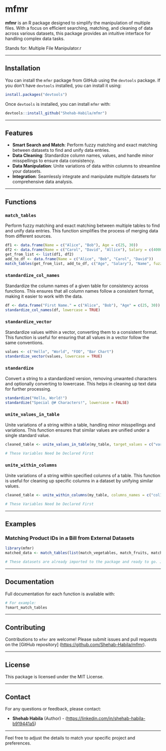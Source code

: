 # mfmr

**mfmr** is an R package designed to simplify the manipulation of multiple files. With a focus on efficient searching, matching, and cleaning of data across various datasets, this package provides an intuitive interface for handling complex data tasks.

Stands for: Multiple File Manipulator.r

------------------------

## Installation

You can install the `mfmr` package from GitHub using the `devtools` package. If you don't have `devtools` installed, you can install it using:

```r
install.packages("devtools")
```

Once `devtools` is installed, you can install `mfmr` with:

```r
devtools::install_github("Shehab-Habila/mfmr")
```

------------------------

## Features

- **Smart Search and Match**: Perform fuzzy matching and exact matching between datasets to find and unify data entries.
- **Data Cleaning**: Standardize column names, values, and handle minor misspellings to ensure data consistency.
- **Data Manipulation**: Unite variations of data within columns to streamline your datasets.
- **Integration**: Seamlessly integrate and manipulate multiple datasets for comprehensive data analysis.

------------------------

## Functions

### `match_tables`

Perform fuzzy matching and exact matching between multiple tables to find and unify data entries. This function simplifies the process of merging data from different sources.

```r
df1 <- data.frame(Name = c("Alice", "Bob"), Age = c(25, 30))
df2 <- data.frame(Name = c("Carol", "David", "Allice"), Salary = c(40000, 50000, 60000))
get_from_list <- list(df1, df2)
add_to_df <- data.frame(Name = c("Alice", "Bob", "Carol", "David"))
match_tables(get_from_list, add_to_df, c("Age", "Salary"), "Name", fuzzy = TRUE)
```

### `standardize_col_names`

Standardize the column names of a given table for consistency across functions. This ensures that all column names follow a consistent format, making it easier to work with the data.

```r
df <- data.frame("First Name." = c("Alice", "Bob"), "Age" = c(25, 30))
standardize_col_names(df, lowercase = TRUE)
```

### `standardize_vector`

Standardize values within a vector, converting them to a consistent format. This function is useful for ensuring that all values in a vector follow the same conventions.

```r
values <- c("Hello", "World", "FOO", "Bar Chart")
standardize_vector(values, lowercase = TRUE)
```

### `standardize`

Convert a string to a standardized version, removing unwanted characters and optionally converting to lowercase. This helps in cleaning up text data for further processing.

```r
standardize("Hello, World!")
standardize("Special @# Characters!", lowercase = FALSE)
```

### `unite_values_in_table`

Unite variations of a string within a table, handling minor misspellings and variations. This function ensures that similar values are unified under a single standard value.

```r
cleaned_table <- unite_values_in_table(my_table, target_values = c("var1", "var2"), unite_to = "unified_value")

# These Variables Need be Declared First
```

### `unite_within_columns`

Unite variations of a string within specified columns of a table. This function is useful for cleaning up specific columns in a dataset by unifying similar values.

```r
cleaned_table <- unite_within_columns(my_table, columns_names = c("col1", "col2"), target_values = c("var1", "var2"), unite_to = "unified_value")

# These Variables Need be Declared First
```

------------------------

## Examples

### Matching Product IDs in a Bill from External Datasets

```r
library(mfmr)
matched_data <- match_tables(list(match_vegetables, match_fruits, match_missings), match_bill, get_columns = c("Product Name", "Cost"), according_to = "Product ID", fuzzy = FALSE)

# These datasets are already imported to the package and ready to go. Just run the code.
```

------------------------

## Documentation

Full documentation for each function is available with:

```r
# For example:
?smart_match_tables
```

------------------------

## Contributing

Contributions to `mfmr` are welcome! Please submit issues and pull requests on the [GitHub repository] (https://github.com/Shehab-Habila/mfmr).

------------------------

## License

This package is licensed under the MIT License.

------------------------

## Contact

For any questions or feedback, please contact:

- **Shehab Habila** (Author) - (https://linkedin.com/in/shehab-habila-b919441a5)

------------------------

Feel free to adjust the details to match your specific project and preferences.
